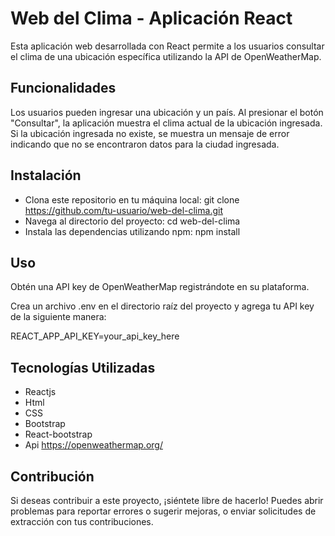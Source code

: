 # Web del Clima - Aplicación React
Esta aplicación web desarrollada con React permite a los usuarios consultar el clima de una ubicación específica utilizando la API de OpenWeatherMap.

## Funcionalidades
Los usuarios pueden ingresar una ubicación y un país.
Al presionar el botón "Consultar", la aplicación muestra el clima actual de la ubicación ingresada.
Si la ubicación ingresada no existe, se muestra un mensaje de error indicando que no se encontraron datos para la ciudad ingresada.

## Instalación

- Clona este repositorio en tu máquina local: git clone https://github.com/tu-usuario/web-del-clima.git
- Navega al directorio del proyecto: cd web-del-clima
- Instala las dependencias utilizando npm: npm install

## Uso
Obtén una API key de OpenWeatherMap registrándote en su plataforma.

Crea un archivo .env en el directorio raíz del proyecto y agrega tu API key de la siguiente manera:

REACT_APP_API_KEY=your_api_key_here


## Tecnologías Utilizadas
- Reactjs
- Html
- CSS
- Bootstrap
- React-bootstrap
- Api https://openweathermap.org/

## Contribución

Si deseas contribuir a este proyecto, ¡siéntete libre de hacerlo! Puedes abrir problemas para reportar errores o sugerir mejoras, o enviar solicitudes de extracción con tus contribuciones.
